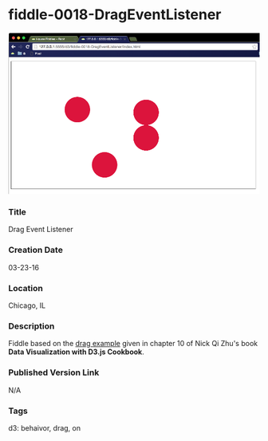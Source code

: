 fiddle-0018-DragEventListener
======

![Screenshot](screenshot.png)


### Title

Drag Event Listener


### Creation Date

03-23-16


### Location

Chicago, IL


### Description

Fiddle based on the [drag example](https://github.com/NickQiZhu/d3-cookbook/blob/master/src/chapter10/drag.html)
given in chapter 10 of Nick Qi Zhu's book **Data Visualization with D3.js Cookbook**.


### Published Version Link

N/A


### Tags

d3: behaivor, drag, on
